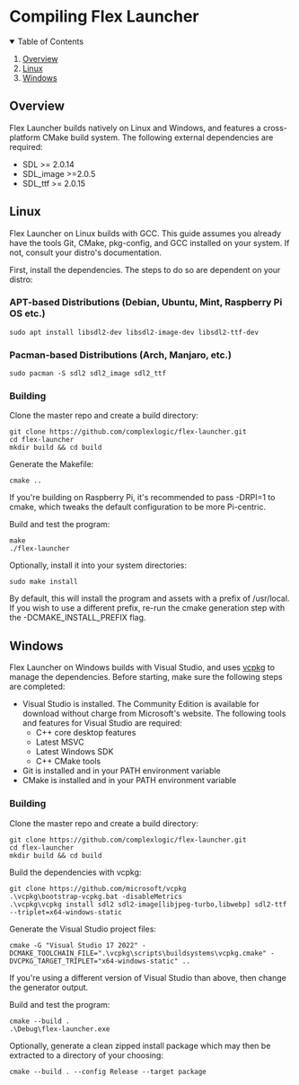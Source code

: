  # Compiling Flex Launcher
 <details open>
  <summary>Table of Contents</summary>
  <ol>
    <li>
      <a href="#overview">Overview</a>
    </li>
    <li>
      <a href="#linux">Linux</a>
    </li>
    <li>
      <a href="#windows">Windows</a>
  </ol>
</details>

## Overview
 Flex Launcher builds natively on Linux and Windows, and features a cross-platform CMake build system. The following external dependencies are required:
 - SDL >= 2.0.14
 - SDL_image >=2.0.5
 - SDL_ttf >= 2.0.15

## Linux
Flex Launcher on Linux builds with GCC. This guide assumes you already have the tools Git, CMake, pkg-config, and GCC installed on your system. If not, consult your distro's documentation. 

First, install the dependencies. The steps to do so are dependent on your distro:

### APT-based Distributions (Debian, Ubuntu, Mint, Raspberry Pi OS etc.)
```
sudo apt install libsdl2-dev libsdl2-image-dev libsdl2-ttf-dev
```

### Pacman-based Distributions (Arch, Manjaro, etc.)
```
sudo pacman -S sdl2 sdl2_image sdl2_ttf
```

### Building
Clone the master repo and create a build directory:
```
git clone https://github.com/complexlogic/flex-launcher.git
cd flex-launcher
mkdir build && cd build
```
Generate the Makefile:
```
cmake .. 
```
If you're building on Raspberry Pi, it's recommended to pass -DRPI=1 to cmake, which tweaks the default configuration to be more Pi-centric.

Build and test the program:
```
make
./flex-launcher
```
Optionally, install it into your system directories:
```
sudo make install
```
By default, this will install the program and assets with a prefix of /usr/local. If you wish to use a different prefix, re-run the cmake generation step with the -DCMAKE_INSTALL_PREFIX flag.

## Windows
Flex Launcher on Windows builds with Visual Studio, and uses [vcpkg](https://vcpkg.io/en/index.html) to manage the dependencies. Before starting, make sure the following steps are completed:
- Visual Studio is installed. The Community Edition is available for download without charge from Microsoft's website. The following tools and features for Visual Studio are required:
  - C++ core desktop features
  - Latest MSVC
  - Latest Windows SDK
  - C++ CMake tools
- Git is installed and in your PATH environment variable
- CMake is installed and in your PATH environment variable

### Building
Clone the master repo and create a build directory:
```
git clone https://github.com/complexlogic/flex-launcher.git
cd flex-launcher
mkdir build && cd build
```
Build the dependencies with vcpkg:
```
git clone https://github.com/microsoft/vcpkg
.\vcpkg\bootstrap-vcpkg.bat -disableMetrics
.\vcpkg\vcpkg install sdl2 sdl2-image[libjpeg-turbo,libwebp] sdl2-ttf --triplet=x64-windows-static
```
Generate the Visual Studio project files:
```
cmake -G "Visual Studio 17 2022" -DCMAKE_TOOLCHAIN_FILE=".\vcpkg\scripts\buildsystems\vcpkg.cmake" -DVCPKG_TARGET_TRIPLET="x64-windows-static" ..
```
If you're using a different version of Visual Studio than above, then change the generator output.

Build and test the program:
```
cmake --build .
.\Debug\flex-launcher.exe
```
Optionally, generate a clean zipped install package which may then be extracted to a directory of your choosing:
```
cmake --build . --config Release --target package
```

